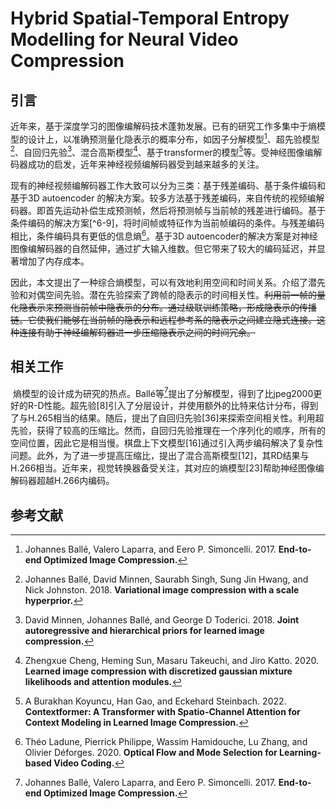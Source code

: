 # Hybrid Spatial-Temporal Entropy Modelling for Neural Video Compression



## 引言

​	近年来，基于深度学习的图像编解码技术蓬勃发展。已有的研究工作多集中于熵模型的设计上，以准确预测量化隐表示的概率分布，如因子分解模型[^1]、超先验模型[^2]、自回归先验[^3]、混合高斯模型[^4]、基于transformer的模型[^5]等。受神经图像编解码器成功的启发，近年来神经视频编解码器受到越来越多的关注。

​	现有的神经视频编解码器工作大致可以分为三类：基于残差编码、基于条件编码和基于3D autoencoder 的解决方案。较多方法基于残差编码，来自传统的视频编解码器。即首先运动补偿生成预测帧，然后将预测帧与当前帧的残差进行编码。基于条件编码的解决方案[^6-9]，将时间帧或特征作为当前帧编码的条件。与残差编码相比，条件编码具有更低的信息熵[^6]。基于3D autoencoder的解决方案是对神经图像编解码器的自然延伸，通过扩大输入维数。但它带来了较大的编码延迟，并显著增加了内存成本。

​	因此，本文提出了一种综合熵模型，可以有效地利用空间和时间关系。介绍了潜先验和对偶空间先验。潜在先验探索了跨帧的隐表示的时间相关性。~~利用前一帧的量化隐表示来预测当前帧中隐表示的分布。通过级联训练策略，形成隐表示的传播链。它使我们能够在当前帧的隐表示和远程参考系的隐表示之间建立隐式连接。这种连接有助于神经编解码器进一步压缩隐表示之间的时间冗余。~~

## 相关工作

​	熵模型的设计成为研究的热点。Ballé等[^1]提出了分解模型，得到了比jpeg2000更好的R-D性能。超先验[8]引入了分层设计，并使用额外的比特来估计分布，得到了与H.265相当的结果。随后，提出了自回归先验[36]来探索空间相关性。利用超先验，获得了较高的压缩比。然而，自回归先验推理在一个序列化的顺序，所有的空间位置，因此它是相当慢。棋盘上下文模型[16]通过引入两步编码解决了复杂性问题。此外，为了进一步提高压缩比，提出了混合高斯模型[12]，其RD结果与H.266相当。近年来，视觉转换器备受关注，其对应的熵模型[23]帮助神经图像编解码器超越H.266内编码。



## 参考文献

[^1]: Johannes Ballé, Valero Laparra, and Eero P. Simoncelli. 2017. **End-to-end Optimized Image Compression.** 
[^2]: Johannes Ballé, David Minnen, Saurabh Singh, Sung Jin Hwang, and Nick Johnston. 2018. **Variational image compression with a scale hyperprior.**
[^3]: David Minnen, Johannes Ballé, and George D Toderici. 2018. **Joint autoregressive and hierarchical priors for learned image compression.**
[^4]: Zhengxue Cheng, Heming Sun, Masaru Takeuchi, and Jiro Katto. 2020. **Learned image compression with discretized gaussian mixture likelihoods and attention modules.**
[^5]: A Burakhan Koyuncu, Han Gao, and Eckehard Steinbach. 2022. **Contextformer: A Transformer with Spatio-Channel Attention for Context Modeling in Learned Image Compression.**
[^6]: Théo Ladune, Pierrick Philippe, Wassim Hamidouche, Lu Zhang, and Olivier Déforges. 2020. **Optical Flow and Mode Selection for Learning-based Video Coding.**
[^7]: Théo Ladune, Pierrick Philippe, Wassim Hamidouche, Lu Zhang, and Olivier Déforges. 2021. Conditional Coding and Variable Bitrate for Practical Learned Video Coding.
[^8]: Théo Ladune, Pierrick Philippe, Wassim Hamidouche, Lu Zhang, and Olivier Déforges. 2021. **Conditional Coding for Flexible Learned Video Compression.**    
[^9]: JiahaoLi, BinLi, and Yan Lu.2021. **Deep contextual video compression.**

